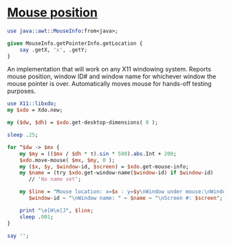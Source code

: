 [1]: https://rosettacode.org/wiki/Mouse_position

# [Mouse position][1]



```perl
use java::awt::MouseInfo:from<java>;

given MouseInfo.getPointerInfo.getLocation {
    say .getX, 'x', .getY;
}
```


An implementation that will work on any X11 windowing system. Reports mouse position, window ID# and window name for whichever window the mouse pointer is over. Automatically moves mouse for hands-off testing purposes.

```perl
use X11::libxdo;
my $xdo = Xdo.new;

my ($dw, $dh) = $xdo.get-desktop-dimensions( 0 );

sleep .25;

for ^$dw -> $mx {
    my $my = (($mx / $dh * τ).sin * 500).abs.Int + 200;
    $xdo.move-mouse( $mx, $my, 0 );
    my ($x, $y, $window-id, $screen) = $xdo.get-mouse-info;
    my $name = (try $xdo.get-window-name($window-id) if $window-id)
       // 'No name set';

    my $line = "Mouse location: x=$x : y=$y\nWindow under mouse:\nWindow ID: " ~
       $window-id ~ "\nWindow name: " ~ $name ~ "\nScreen #: $screen";

    print "\e[H\e[J", $line;
    sleep .001;
}

say '';
```
